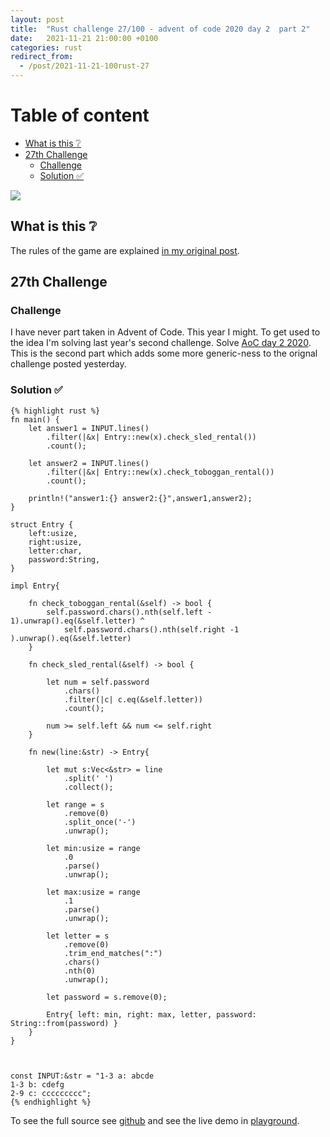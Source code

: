 ```yaml
---
layout: post
title:  "Rust challenge 27/100 - advent of code 2020 day 2  part 2"
date:   2021-11-21 21:00:00 +0100
categories: rust
redirect_from:
  - /post/2021-11-21-100rust-27
---
```



#  Table of content
<!-- MarkdownTOC autolink="true" -->

- [What is this :grey_question:](#what-is-this-grey_question)
- [27th Challenge](#27th-challenge)
	- [Challenge](#challenge)
	- [Solution :white_check_mark:](#solution-white_check_mark)

<!-- /MarkdownTOC -->
![](/assets/img/aoc.png)
## What is this :grey_question: 

The rules of the game are explained [in my original post](https://maebli.github.io/rust/2021/10/18/100rust.html). 

## 27th Challenge
### Challenge

I have never part taken in Advent of Code. This year I might. To get used to the idea I'm solving last year's second challenge. Solve [AoC day 2 2020](ttps://adventofcode.com/2020/day/2).
This is the second part which adds some more generic-ness to the orignal challenge posted yesterday. 

### Solution :white_check_mark:

	{% highlight rust %}
	fn main() {
	    let answer1 = INPUT.lines()
	        .filter(|&x| Entry::new(x).check_sled_rental())
	        .count();

	    let answer2 = INPUT.lines()
	        .filter(|&x| Entry::new(x).check_toboggan_rental())
	        .count();

	    println!("answer1:{} answer2:{}",answer1,answer2);
	}

	struct Entry {
	    left:usize,
	    right:usize,
	    letter:char,
	    password:String,
	}

	impl Entry{

	    fn check_toboggan_rental(&self) -> bool {
	        self.password.chars().nth(self.left - 1).unwrap().eq(&self.letter) ^
	            self.password.chars().nth(self.right -1 ).unwrap().eq(&self.letter)
	    }

	    fn check_sled_rental(&self) -> bool {

	        let num = self.password
	            .chars()
	            .filter(|c| c.eq(&self.letter))
	            .count();

	        num >= self.left && num <= self.right
	    }

	    fn new(line:&str) -> Entry{

	        let mut s:Vec<&str> = line
	            .split(' ')
	            .collect();

	        let range = s
	            .remove(0)
	            .split_once('-')
	            .unwrap();

	        let min:usize = range
	            .0
	            .parse()
	            .unwrap();

	        let max:usize = range
	            .1
	            .parse()
	            .unwrap();

	        let letter = s
	            .remove(0)
	            .trim_end_matches(":")
	            .chars()
	            .nth(0)
	            .unwrap();

	        let password = s.remove(0);

	        Entry{ left: min, right: max, letter, password: String::from(password) }
	    }
	}



	const INPUT:&str = "1-3 a: abcde
	1-3 b: cdefg
	2-9 c: ccccccccc";
	{% endhighlight %}


To see the full source see [github](https://github.com/maebli/100rustsnippets/tree/master/aco-2020-2) and see the live demo in [playground](https://play.rust-lang.org/?version=stable&edition=2018&gist=614d82523cece6c2c6e17e3da814410d). 
